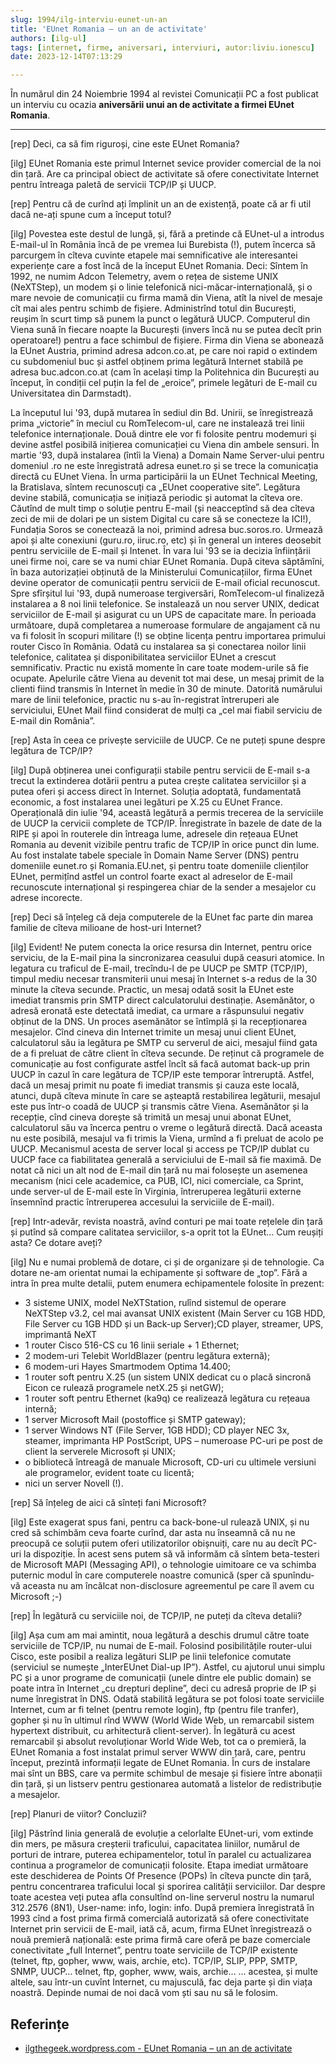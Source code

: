 ```yaml
---
slug: 1994/ilg-interviu-eunet-un-an
title: 'EUnet Romania – un an de activitate'
authors: [ilg-ul]
tags: [internet, firme, aniversari, interviuri, autor:liviu.ionescu]
date: 2023-12-14T07:13:29

---
```


În numărul din 24 Noiembrie 1994 al revistei Comunicații PC a fost publicat
un interviu cu ocazia **aniversării unui an de activitate a firmei EUnet Romania**.

<!-- truncate -->

---

[rep] Deci, ca să fim riguroși, cine este EUnet Romania?

[ilg] EUnet Romania este primul Internet sevice provider comercial de la noi din țară. Are ca principal obiect de activitate să ofere conectivitate Internet pentru întreaga paletă de servicii TCP/IP și UUCP.

[rep] Pentru că de curînd ați împlinit un an de existență, poate că ar fi util dacă ne-ați spune cum a început totul?

[ilg] Povestea este destul de lungă, și, fără a pretinde că EUnet-ul a introdus E-mail-ul în România încă de pe vremea lui Burebista (!), putem încerca să parcurgem în cîteva cuvinte etapele mai semnificative ale interesantei experiențe care a fost încă de la început EUnet Romania. Deci: Sîntem în 1992, ne numim Adcon Telemetry, avem o rețea de sisteme UNIX (NeXTStep), un modem și o linie telefonică nici-măcar-internațională, și o mare nevoie de comunicații cu firma mamă din Viena, atît la nivel de mesaje cît mai ales pentru schimb de fișiere. Administrînd totul din București, reușim în scurt timp să punem la punct o legătură UUCP. Computerul din Viena sună în fiecare noapte la București (invers încă nu se putea decît prin operatoare!) pentru a face schimbul de fișiere. Firma din Viena se abonează la EUnet Austria, primind adresa adcon.co.at, pe care noi rapid o extindem cu subdomeniul buc și astfel obținem prima legătură Internet stabilă pe adresa buc.adcon.co.at (cam în același timp la Politehnica din București au început, în condiții cel puțin la fel de „eroice”, primele legături de E-mail cu Universitatea din Darmstadt).

La începutul lui '93, după mutarea în sediul din Bd. Unirii, se înregistrează prima „victorie” în meciul cu RomTelecom-ul, care ne instalează trei linii telefonice internaționale. Două dintre ele vor fi folosite pentru modemuri și devine astfel posibilă inițierea comunicației cu Viena din ambele sensuri. În martie '93, după instalarea (întîi la Viena) a Domain Name Server-ului pentru domeniul .ro ne este înregistrată adresa eunet.ro și se trece la comunicația directă cu EUnet Viena. În urma participării la un EUnet Technical Meeting, la Bratislava, sîntem recunoscuți ca „EUnet cooperative site”. Legătura devine stabilă, comunicația se inițiază periodic și automat la cîteva ore. Căutînd de mult timp o soluție pentru E-mail (și neacceptînd să dea cîteva zeci de mii de dolari pe un sistem Digital cu care să se conecteze la ICI!), Fundația Soros se conectează la noi, primind adresa buc.soros.ro. Urmează apoi și alte conexiuni (guru.ro, iiruc.ro, etc) și în general un interes deosebit pentru serviciile de E-mail și Intenet. În vara lui '93 se ia decizia înființării unei firme noi, care se va numi chiar EUnet Romania. După citeva săptămîni, în baza autorizației obținută de la Ministerului Comunicațiilor, firma EUnet devine operator de comunicații pentru servicii de E-mail oficial recunoscut. Spre sfîrșitul lui '93, după numeroase tergiversări, RomTelecom-ul finalizeză instalarea a 8 noi linii telefonice. Se instalează un nou server UNIX, dedicat serviciilor de E-mail și asigurat cu un UPS de capacitate mare. În perioada următoare, după completarea a numeroase formulare de angajament că nu va fi folosit în scopuri militare (!) se obține licența pentru importarea primului router Cisco în România. Odată cu instalarea sa și conectarea noilor linii telefonice, calitatea și disponibilitatea serviciilor EUnet a crescut semnificativ. Practic nu există momente în care toate modem-urile să fie ocupate. Apelurile către Viena au devenit tot mai dese, un mesaj primit de la clienti fiind transmis în Internet în medie în 30 de minute. Datorită numărului mare de linii telefonice, practic nu s-au în-registrat întreruperi ale serviciului, EUnet Mail fiind considerat de mulți ca „cel mai fiabil serviciu de E-mail din România”.

[rep] Asta în ceea ce privește serviciile de UUCP. Ce ne puteți spune despre legătura de TCP/IP?

[ilg] După obținerea unei configurații stabile pentru servicii de E-mail s-a trecut la extinderea dotării pentru a putea crește calitatea serviciilor și a putea oferi și access direct în Internet. Soluția adoptată, fundamentată economic, a fost instalarea unei legături pe X.25 cu EUnet France. Operațională din iulie '94, această legătură a permis trecerea de la serviciile de UUCP la cervicii complete de TCP/IP. Înregistrate în bazele de date de la RIPE și apoi în routerele din întreaga lume, adresele din rețeaua EUnet Romania au devenit vizibile pentru trafic de TCP/IP în orice punct din lume. Au fost instalate tabele speciale în Domain Name Server (DNS) pentru domeniile eunet.ro și Romania.EU.net, și pentru toate domeniile clienților EUnet, permițînd astfel un control foarte exact al adreselor de E-mail recunoscute internațional și respingerea chiar de la sender a mesajelor cu adrese incorecte.

[rep] Deci să înțeleg că deja computerele de la EUnet fac parte din marea familie de cîteva milioane de host-uri Internet?

[ilg] Evident! Ne putem conecta la orice resursa din Internet, pentru orice serviciu, de la E-mail pina la sincronizarea ceasului după ceasuri atomice. In legatura cu traficul de E-mail, trecîndu-l de pe UUCP pe SMTP (TCP/IP), timpul mediu necesar transmiterii unui mesaj în Internet s-a redus de la 30 minute la cîteva secunde. Practic, un mesaj odată sosit la EUnet este imediat transmis prin SMTP direct calculatorului destinație. Asemănător, o adresă eronată este detectată imediat, ca urmare a răspunsului negativ obținut de la DNS. Un proces asemănător se întîmplă și la recepționarea mesajelor. Cînd cineva din Internet trimite un mesaj unui client EUnet, calculatorul său ia legătura pe SMTP cu serverul de aici, mesajul fiind gata de a fi preluat de către client în cîteva secunde. De reținut că programele de comunicație au fost configurate astfel încît să facă automat back-up prin UUCP în cazul în care legătura de TCP/IP este temporar întreruptă. Astfel, dacă un mesaj primit nu poate fi imediat transmis și cauza este locală, atunci, după cîteva minute în care se așteaptă restabilirea legăturii, mesajul este pus într-o coadă de UUCP și transmis către Viena. Asemănător și la recepție, cînd cineva dorește să trimită un mesaj unui abonat EUnet, calculatorul său va încerca pentru o vreme o legătură directă. Dacă aceasta nu este posibilă, mesajul va fi trimis la Viena, urmînd a fi preluat de acolo pe UUCP. Mecanismul acesta de server local și access pe TCP/IP dublat cu UUCP face ca fiabilitatea generală a serviciului de E-mail să fie maximă. De notat că nici un alt nod de E-mail din țară nu mai folosește un asemenea mecanism (nici cele academice, ca PUB, ICI, nici comerciale, ca Sprint, unde server-ul de E-mail este în Virginia, întreruperea legăturii externe însemnînd practic întreruperea accesului la serviciile de E-mail).

[rep] Intr-adevăr, revista noastră, avînd conturi pe mai toate rețelele din țară și putînd să compare calitatea serviciilor, s-a oprit tot la EUnet… Cum reușiți asta? Ce dotare aveți?

[ilg] Nu e numai problemă de dotare, ci și de organizare și de tehnologie. Ca dotare ne-am orientat numai la echipamente și software de „top”. Fără a intra în prea multe detalii, putem enumera echipamentele folosite în prezent:

- 3 sisteme UNIX, model NeXTStation, rulînd sistemul de operare NeXTStep v3.2, cel mai avansat UNIX existent (Main Server cu 1GB HDD, File Server cu 1GB HDD și un Back-up Server);CD player, streamer, UPS, imprimantă NeXT
- 1 router Cisco 516-CS cu 16 linii seriale + 1 Ethernet;
- 2 modem-uri Telebit WorldBlazer (pentru legătura externă);
- 6 modem-uri Hayes Smartmodem Optima 14.400;
- 1 router soft pentru X.25 (un sistem UNIX dedicat cu o placă sincronă Eicon ce rulează programele netX.25 și netGW);
- 1 router soft pentru Ethernet (ka9q) ce realizează legătura cu rețeaua internă;
- 1 server Microsoft Mail (postoffice și SMTP gateway);
- 1 server Windows NT (File Server, 1GB HDD); CD player NEC 3x, steamer, imprimanta HP PostScript, UPS – numeroase PC-uri pe post de client la serverele Microsoft și UNIX;
- o bibliotecă întreagă de manuale Microsoft, CD-uri cu ultimele versiuni ale programelor, evident toate cu licentă;
- nici un server Novell (!).

[rep] Să înțeleg de aici că sînteți fani Microsoft?

[ilg] Este exagerat spus fani, pentru ca back-bone-ul rulează UNIX, și nu cred să schimbăm ceva foarte curînd, dar asta nu înseamnă că nu ne preocupă ce soluții putem oferi utilizatorilor obișnuiți, care nu au decît PC-uri la dispoziție. În acest sens putem să vă informăm că sîntem beta-testeri de Microsoft MAPI (Messaging API), o tehnologie uimitoare ce va schimba puternic modul în care computerele noastre comunică (sper că spunîndu- vă aceasta nu am încălcat non-disclosure agreementul pe care îl avem cu Microsoft ;-)

[rep] În legătură cu serviciile noi, de TCP/IP, ne puteți da cîteva detalii?

[ilg] Așa cum am mai amintit, noua legătură a deschis drumul către toate serviciile de TCP/IP, nu numai de E-mail. Folosind posibilitățile router-ului Cisco, este posibil a realiza legături SLIP pe linii telefonice comutate (serviciul se numește „InterEUnet Dial-up IP”). Astfel, cu ajutorul unui simplu PC și a unor programe de comunicații (unele dintre ele public domain) se poate intra în Internet „cu drepturi depline”, deci cu adresă proprie de IP și nume înregistrat în DNS. Odată stabilită legătura se pot folosi toate serviciile Internet, cum ar fi telnet (pentru remote login), ftp (pentru file tranfer), gopher și nu în ultimul rînd WWW (World Wide Web, un remarcabil sistem hypertext distribuit, cu arhitectură client-server). În legătură cu acest remarcabil și absolut revoluționar World Wide Web, tot ca o premieră, la EUnet Romania a fost instalat primul server WWW din țară, care, pentru început, prezintă informații legate de EUnet Romania. În curs de instalare mai sînt un BBS, care va permite schimbul de mesaje și fisiere între abonații din țară, și un listserv pentru gestionarea automată a listelor de redistribuție a mesajelor.

[rep] Planuri de viitor? Concluzii?

[ilg] Păstrînd linia generală de evoluție a celorlalte EUnet-uri, vom extinde din mers, pe măsura creșterii traficului, capacitatea liniilor, numărul de porturi de intrare, puterea echipamentelor, totul în paralel cu actualizarea continua a programelor de comunicații folosite. Etapa imediat următoare este deschiderea de Points Of Presence (POPs) în cîteva puncte din țară, pentru concentrarea traficului local și sporirea calității serviciilor. Dar despre toate acestea veți putea afla consultînd on-line serverul nostru la numarul 312.2576 (8N1), User-name: info, login: info.
După premiera înregistrată în 1993 cînd a fost prima firmă comercială autorizată să ofere conectivitate Internet prin servicii de E-mail, iată că, acum, firma EUnet înregistrează o nouă premieră națională: este prima firmă care oferă pe baze comerciale conectivitate „full Internet”, pentru toate serviciile de TCP/IP existente (telnet, ftp, gopher, www, wais, archie, etc).
TCP/IP, SLIP, PPP, SMTP, SNMP, UUCP… telnet, ftp, gopher, www, wais, archie…
… acestea, și multe altele, sau într-un cuvînt Internet, cu majusculă, fac deja parte și din viața noastră. Depinde numai de noi dacă vom ști sau nu să le folosim.

## Referințe

- [ilgthegeek.wordpress.com - EUnet Romania – un an de activitate](https://ilgthegeek.wordpress.com/2011/08/09/internet-history-eunet-romania-un-an-de-activitate/)
